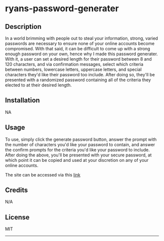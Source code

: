 # ryans-password-generater

## Description

In a world brimming with people out to steal your information, strong, varied passwords are necessary to ensure none of your online accounts become compromised. With that said, it can be difficult to come up with a strong enough password on your own, hence why I made this password generater. With it, a user can set a desired length for their password between 8 and 120 characters, and via confirmation messages, select which criteria between numbers, lowercase letters, uppercase letters, and special characters they'd like their password too include. After doing so, they'll be presented with a randomized password containing all of the criteria they elected to at their desired length.

## Installation

NA

## Usage

To use, simply click the generate password button, answer the prompt with the number of characters you'd like your password to contain, and answer the confirm prompts for the criteria you'd like your password to include. After doing the above, you'll be presented with your secure password, at which point it can be copied and used at your discretion on any of your online accounts.

The site can be accessed via this [link](https://rdalby2002.github.io/ryans-password-generater/)

## Credits

N/A

## License

MIT

---

